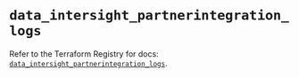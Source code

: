 # `data_intersight_partnerintegration_logs`

Refer to the Terraform Registry for docs: [`data_intersight_partnerintegration_logs`](https://registry.terraform.io/providers/ciscodevnet/intersight/1.0.71/docs/data-sources/partnerintegration_logs).

